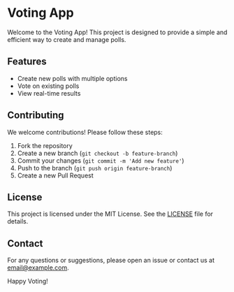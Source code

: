 # Voting App

Welcome to the Voting App! This project is designed to provide a simple and efficient way to create and manage polls.


## Features

- Create new polls with multiple options
- Vote on existing polls
- View real-time results


## Contributing

We welcome contributions! Please follow these steps:

1. Fork the repository
2. Create a new branch (`git checkout -b feature-branch`)
3. Commit your changes (`git commit -m 'Add new feature'`)
4. Push to the branch (`git push origin feature-branch`)
5. Create a new Pull Request

## License

This project is licensed under the MIT License. See the [LICENSE](LICENSE) file for details.

## Contact

For any questions or suggestions, please open an issue or contact us at [email@example.com](mailto:email@example.com).

Happy Voting!